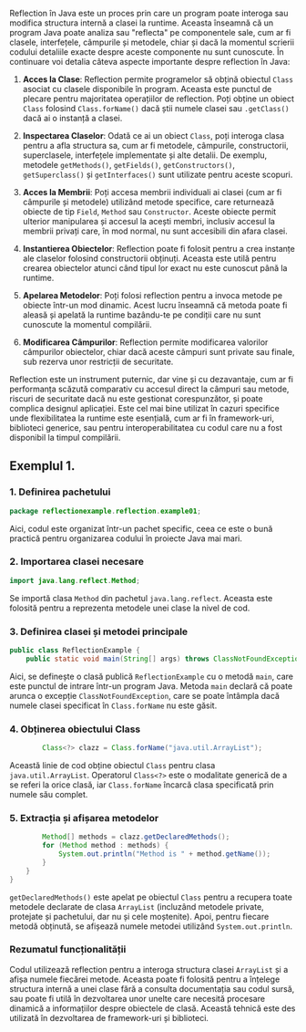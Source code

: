 Reflection în Java este un proces prin care un program poate interoga sau modifica structura internă a clasei la runtime. Aceasta înseamnă că un program Java poate analiza sau "reflecta" pe componentele sale, cum ar fi clasele, interfețele, câmpurile și metodele, chiar și dacă la momentul scrierii codului detaliile exacte despre aceste componente nu sunt cunoscute. În continuare voi detalia câteva aspecte importante despre reflection în Java:

1. **Acces la Clase**: Reflection permite programelor să obțină obiectul `Class` asociat cu clasele disponibile în program. Aceasta este punctul de plecare pentru majoritatea operațiilor de reflection. Poți obține un obiect `Class` folosind `Class.forName()` dacă știi numele clasei sau `.getClass()` dacă ai o instanță a clasei.

2. **Inspectarea Claselor**: Odată ce ai un obiect `Class`, poți interoga clasa pentru a afla structura sa, cum ar fi metodele, câmpurile, constructorii, superclasele, interfețele implementate și alte detalii. De exemplu, metodele `getMethods()`, `getFields()`, `getConstructors()`, `getSuperclass()` și `getInterfaces()` sunt utilizate pentru aceste scopuri.

3. **Acces la Membrii**: Poți accesa membrii individuali ai clasei (cum ar fi câmpurile și metodele) utilizând metode specifice, care returnează obiecte de tip `Field`, `Method` sau `Constructor`. Aceste obiecte permit ulterior manipularea și accesul la acești membri, inclusiv accesul la membrii privați care, în mod normal, nu sunt accesibili din afara clasei.

4. **Instantierea Obiectelor**: Reflection poate fi folosit pentru a crea instanțe ale claselor folosind constructorii obținuți. Aceasta este utilă pentru crearea obiectelor atunci când tipul lor exact nu este cunoscut până la runtime.

5. **Apelarea Metodelor**: Poți folosi reflection pentru a invoca metode pe obiecte într-un mod dinamic. Acest lucru înseamnă că metoda poate fi aleasă și apelată la runtime bazându-te pe condiții care nu sunt cunoscute la momentul compilării.

6. **Modificarea Câmpurilor**: Reflection permite modificarea valorilor câmpurilor obiectelor, chiar dacă aceste câmpuri sunt private sau finale, sub rezerva unor restricții de securitate.

Reflection este un instrument puternic, dar vine și cu dezavantaje, cum ar fi performanța scăzută comparativ cu accesul direct la câmpuri sau metode, riscuri de securitate dacă nu este gestionat corespunzător, și poate complica designul aplicației. Este cel mai bine utilizat în cazuri specifice unde flexibilitatea la runtime este esențială, cum ar fi în framework-uri, biblioteci generice, sau pentru interoperabilitatea cu codul care nu a fost disponibil la timpul compilării.

## Exemplul 1.

### 1. Definirea pachetului
```java
package reflectionexample.reflection.example01;
```
Aici, codul este organizat într-un pachet specific, ceea ce este o bună practică pentru organizarea codului în proiecte Java mai mari.

### 2. Importarea clasei necesare
```java
import java.lang.reflect.Method;
```
Se importă clasa `Method` din pachetul `java.lang.reflect`. Aceasta este folosită pentru a reprezenta metodele unei clase la nivel de cod.

### 3. Definirea clasei și metodei principale
```java
public class ReflectionExample {
    public static void main(String[] args) throws ClassNotFoundException {
```
Aici, se definește o clasă publică `ReflectionExample` cu o metodă `main`, care este punctul de intrare într-un program Java. Metoda `main` declară că poate arunca o excepție `ClassNotFoundException`, care se poate întâmpla dacă numele clasei specificat în `Class.forName` nu este găsit.

### 4. Obținerea obiectului Class
```java
        Class<?> clazz = Class.forName("java.util.ArrayList");
```
Această linie de cod obține obiectul `Class` pentru clasa `java.util.ArrayList`. Operatorul `Class<?>` este o modalitate generică de a se referi la orice clasă, iar `Class.forName` încarcă clasa specificată prin numele său complet.

### 5. Extracția și afișarea metodelor
```java
        Method[] methods = clazz.getDeclaredMethods();
        for (Method method : methods) {
            System.out.println("Method is " + method.getName());
        }
    }
}
```
`getDeclaredMethods()` este apelat pe obiectul `Class` pentru a recupera toate metodele declarate de clasa `ArrayList` (incluzând metodele private, protejate și pachetului, dar nu și cele moștenite). Apoi, pentru fiecare metodă obținută, se afișează numele metodei utilizând `System.out.println`.

### Rezumatul funcționalității
Codul utilizează reflection pentru a interoga structura clasei `ArrayList` și a afișa numele fiecărei metode. Aceasta poate fi folosită pentru a înțelege structura internă a unei clase fără a consulta documentația sau codul sursă, sau poate fi utilă în dezvoltarea unor unelte care necesită procesare dinamică a informațiilor despre obiectele de clasă. Această tehnică este des utilizată în dezvoltarea de framework-uri și biblioteci.
